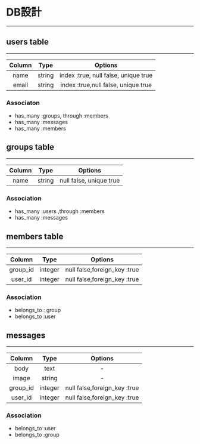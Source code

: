 # DB設計
---
## users table
---
|Column| Type |Options|
|:----:|:----:|:-----:|
|name|string|index :true, null false, unique true|
|email|string|index :true,null false, unique true|

### Associaton
 - has_many :groups, through :members
 - has_many :messages
 - has_many :members


## groups table
---
|Column| Type |Options|
|:----:|:----:|:-----:|
|name|string|null false, unique true|


### Association
 - has_many :users ,through :members
 - has_many :messages

## members table
---
|Column  | Type  |Options              |
|:------:|:-----:|:-------------------:|
|group_id|integer|null false,foreign_key :true|
|user_id |integer|null false,foreign_key :true|

### Association
 - belongs_to : group
 - belongs_to :user

## messages
---
|Column  | Type  |Options|
|:----:  |:----: |:-----:|
|body    |text   |-|
|image   |string |-|
|group_id|integer|null false,foreign_key :true|
|user_id |integer|null false,foreign_key :true|

### Association
 - belongs_to :user
 - belongs_to :group
